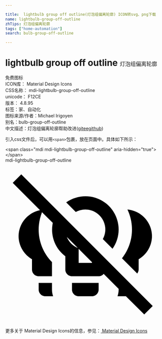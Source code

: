 ```yaml
---

title:  lightbulb group off outline(灯泡组偏离轮廓) ICON转svg、png下载
name: lightbulb-group-off-outline
zhTips: 灯泡组偏离轮廓
tags: ["home-automation"]
search: bulb-group-off-outline

---
```


# lightbulb group off outline  <small style="font-size: 60%;font-weight: 100">灯泡组偏离轮廓</small>


<div class="detail-page">
<p>
<span><span class="badge-success badge">免费图标</span> </span>
<br/>
<span>
ICON库：
<span class="badge-secondary badge">Material Design Icons</span> 
</span>
<br/>
<span>
CSS名称：
<span class="badge-secondary badge">mdi-lightbulb-group-off-outline</span> 
</span>
<br/>
<span>
unicode：
<span class="badge-secondary badge">F12CE</span> 
<copy-btn content='F12CE' btn-title=""></copy-btn>
<copy-btn :content='String.fromCodePoint(parseInt("F12CE", 16))' btn-title="复制U"></copy-btn>
</span>
<br/>
<span>
版本：
<span class="badge-secondary badge">4.8.95</span> 
</span><br/><span>标签：<span class="badge-light badge"><router-link to="/tags/home-automation.html">家、自动化</router-link></span></span>
<br/>
<span>图标来源/作者：<span class="badge-light badge">Michael Irigoyen</span></span> 
<br/>
<span>别名：<span class="badge-light badge">bulb-group-off-outline</span></span><br/><span class="zh-detail">中文描述：<span class="badge-primary badge">灯泡组偏离轮廓</span><span class="help-link"><span>帮助改进</span>(<a href="https://gitee.com/liuwave/icon-helper/edit/master/json/material/lightbulb-group-off-outline.json" target="_blank" rel="noopener noreferrer">gitee</a><a href="https://github.com/liuwave/icon-helper/edit/master/json/material/lightbulb-group-off-outline.json" target="_blank" rel="noopener noreferrer">github</a></span>)</span><br/>
</p>
</div>
<div class="alert alert-dark">
  <i class="mdi mdi-lightbulb-group-off-outline mdi-48px"></i>
  <i class="mdi mdi-lightbulb-group-off-outline mdi-36px"></i>
  <i class="mdi mdi-lightbulb-group-off-outline mdi-24px"></i>
  <i class="mdi mdi-lightbulb-group-off-outline mdi-18px"></i>
</div>
<div>
  <p>引入css文件后，可以用<code>&lt;span&gt;</code>包裹，放在页面中。具体如下所示：    
  </p>
  <div class="alert alert-primary" style="font-size: 14px">
    &lt;span class="mdi mdi-lightbulb-group-off-outline" aria-hidden="true"&gt;&lt;/span&gt;
    <copy-btn content='<span class="mdi mdi-lightbulb-group-off-outline" aria-hidden="true"></span>'></copy-btn>
  </div>
  <div class="alert alert-secondary">
    <i class="mdi mdi-lightbulb-group-off-outline"
    style="font-size: 24px"
    aria-hidden="true"></i> mdi-lightbulb-group-off-outline
    <copy-btn content="mdi-lightbulb-group-off-outline" btn-title="复制图标名称"></copy-btn>
  </div>
</div>
<div id="svg" class="svg-wrap">
<svg xmlns="http://www.w3.org/2000/svg" viewBox="0 0 24 24"><path d="M22.11 21.46L2.39 1.73L1.11 3L5.2 7.09C3.25 7.5 1.85 9.27 2 11.31C2.12 12.62 2.86 13.79 4 14.45V16C4 16.55 4.45 17 5 17H7V14.88C5.72 13.58 5 11.83 5 10C5 9.11 5.18 8.23 5.5 7.4L7.12 9C6.74 10.84 7.4 12.8 9 14V16C9 16.55 9.45 17 10 17H14C14.31 17 14.57 16.86 14.75 16.64L17 18.89V19C17 19.34 16.94 19.68 16.83 20H18C18.03 20 18.06 20 18.09 20L20.84 22.73L22.11 21.46M9.23 11.12L10.87 12.76C10.11 12.46 9.53 11.86 9.23 11.12M13 15H11V12.89L13 14.89V15M10.57 7.37L9.13 5.93C10.86 4.72 13.22 4.67 15 6C16.26 6.94 17 8.43 17 10C17 11.05 16.67 12.05 16.08 12.88L14.63 11.43C14.86 11 15 10.5 15 10C15 8.34 13.67 7 12 7C11.5 7 11 7.14 10.57 7.37M17.5 14.31C18.47 13.09 19 11.57 19 10C19 8.96 18.77 7.94 18.32 7C19.63 7.11 20.8 7.85 21.46 9C22.57 10.9 21.91 13.34 20 14.45V16C20 16.22 19.91 16.42 19.79 16.59L17.5 14.31M10 18H14V19C14 19.55 13.55 20 13 20H11C10.45 20 10 19.55 10 19V18M7 19C7 19.34 7.06 19.68 7.17 20H6C5.45 20 5 19.55 5 19V18H7V19Z" /></svg>
</div>
<detail full-name='mdi-lightbulb-group-off-outline'></detail>
    
<div><p>更多关于 Material Design Icons的信息，参见：<a target="_blank" href="https://iconhelper.cn/material.html"> Material Design Icons</a>
</p></div>
